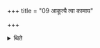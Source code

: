 +++
title = "09 आकूत्यै त्वा कामाय"

+++

<details><summary>थिते</summary>

आकूत्यै त्वा कामाय त्वेति पर्यग्नौ क्रियमाणे जुहोति ९
</details>
